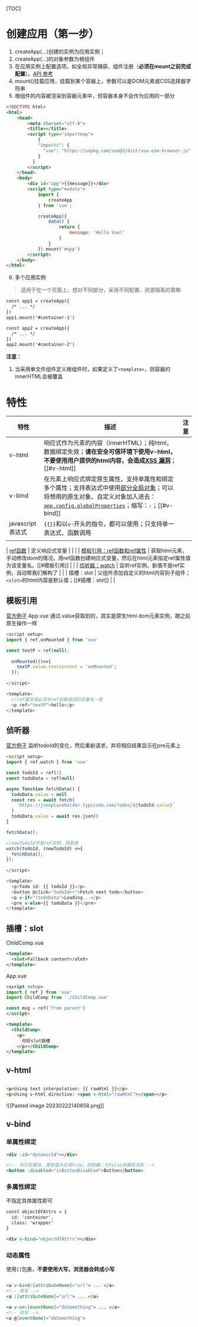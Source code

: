 [TOC]

# 创建应用（第一步）
1. createApp(...)创建的实例为应用实例；
2. createApp(...)的对象参数为根组件
3. 在应用实例上配置选项。如全局异常捕获、组件注册（**必须在mount之前完成配置**）。[API 参考](https://cn.vuejs.org/api/application.html)
4. mount()挂载应用，挂载到某个容器上，参数可以是DOM元素或CSS选择器字符串
5. 根组件的内容被渲染到容器元素中，但容器本身不会作为应用的一部分
```html
<!DOCTYPE html>
<html>
	<head>
		<meta charset="utf-8">
		<title></title>
		<script type="importmap">
			{
		    "imports": {
		      "vue": "https://unpkg.com/vue@3/dist/vue.esm-browser.js"
		    }
		  }
		</script>
	</head>
	<body>
		<div id="app">{{message}}</div>
		<script type="module">
			import {
				createApp
			} from 'vue';

			createApp({
				data() {
					return {
						message: 'Hello Vue!'
					}
				}
			}).mount('#app')
		</script>
	</body>
</html>

```

6. 多个应用实例
> 适用于在一个页面上，想对不同部分，采用不同配置、资源隔离的策略
```html
const app1 = createApp({
  /* ... */
})
app1.mount('#container-1')

const app2 = createApp({
  /* ... */
})
app2.mount('#container-2')

```

**注意：**
1. 当采用单文件组件定义根组件时，如果定义了`<template>`，则容器的innerHTML会被覆盖

# 特性

| 特性             | 描述                                                                                                                                                                                                     | 注意 |
| ---------------- | -------------------------------------------------------------------------------------------------------------------------------------------------------------------------------------------------------- | ---- |
| v-html           | 响应式作为元素的内容（innerHTML）；纯html，数据绑定失效；**请在安全可信环境下使用v-html，不要使用用户提供的html内容，会造成[XSS 漏洞](https://en.wikipedia.org/wiki/Cross-site_scripting)**；[[#v-html]] |      |
| v-bind           | 在元素上响应式绑定原生属性，支持单属性和绑定多个属性；支持表达式中使用[部分全局对象](https://github.com/vuejs/core/blob/main/packages/shared/src/globalsWhitelist.ts#L3)；可以将想用的原生对象、自定义对象加入进去：[`app.config.globalProperties`](https://cn.vuejs.org/api/application.html#app-config-globalproperties)；缩写：`:`；[[#v-bind]]                                                                                                                             |      |
| javascript表达式 | `{{}}`和以`v-`开头的指令，都可以使用；只支持单一表达式、函数调用                                                                                                                                         |      |
|                  |                                                                                                                                                                                                          |      |


| [ref函数](https://cn.vuejs.org/api/reactivity-core.html#ref) | 定义响应式变量                        |                                                                                                                                                                                                          |      |
| [模板引用：ref函数和ref属性](https://cn.vuejs.org/guide/essentials/template-refs.html#function-refs) | 获取html元素，手动修改dom的情况。用ref函数创建响应式变量，然后在html元素指定ref属性值为该变量名。[[#模板引用]]                                                                                           |      |
| [侦听器：watch](https://cn.vuejs.org/guide/essentials/watchers.html)                                 | 监听ref实例，新值不是ref实例，自动帮我们解构了                                                                                                                                                           |      |
| 插槽：slot                                                                                           | 父组件添加自定义的html内容到子组件；`<slot>`的html内容是默认值；[[#插槽：slot]]                                                                                                                          |      |

## 模板引用
[官方例子](https://cn.vuejs.org/tutorial/#step-9)
App.vue
通过.value获取到的，其实是原生html dom元素实例，跟之前原生操作一样

```js
<script setup>
import { ref,onMounted } from 'vue'

const textP = ref(null);
  
  onMounted(()=>{
    textP.value.textContent = 'onMounted';
  });
  
</script>

<template>
  //ref属性值必须与ref函数返回的变量名一致
  <p ref="textP">hello</p>
</template>
```

## 侦听器
[官方例子](https://cn.vuejs.org/tutorial/#step-10)
监听todoId的变化，然后重新请求，并将相应结果显示在pre元素上
```js
<script setup>
import { ref,watch } from 'vue'

const todoId = ref(1)
const todoData = ref(null)

async function fetchData() {
  todoData.value = null
  const res = await fetch(
    `https://jsonplaceholder.typicode.com/todos/${todoId.value}`
  )
  todoData.value = await res.json()
}

fetchData();

//newTodoId不是ref实例，而是值
watch(todoId, (newTodoId) =>{
  fetchData();
});  
  
</script>

<template>
  <p>Todo id: {{ todoId }}</p>
  <button @click="todoId++">Fetch next todo</button>
  <p v-if="!todoData">Loading...</p>
  <pre v-else>{{ todoData }}</pre>
</template>
```

## 插槽：slot
ChildComp.vue
```html
<template>
  <slot>Fallback content</slot>
</template>
```

App.vue
```html
<script setup>
import { ref } from 'vue'
import ChildComp from './ChildComp.vue'

const msg = ref('from parent')
</script>

<template>
  <ChildComp>
    <p>
      你好slot插槽
    </p></ChildComp>
</template>
```

## v-html
```html

<p>Using text interpolation: {{ rawHtml }}</p>
<p>Using v-html directive: <span v-html="rawHtml"></span></p>

```

![[Pasted image 20230222140658.png]]

## v-bind

### 单属性绑定
```html
<div :id="dynamicId"></div>

<!-- 布尔型属性，属性值为空或true，则隐藏；为false则属性消失 -->
<button :disabled="isButtonDisabled">Button</button>
```

### 多属性绑定
不指定具体属性即可
```html
const objectOfAttrs = {
  id: 'container',
  class: 'wrapper'
}

<div v-bind="objectOfAttrs"></div>


```

### 动态属性
使用`[]`包裹，**不要使用大写，浏览器会转成小写**
```html

<a v-bind:[attributeName]="url"> ... </a>
<!-- 简写 -->
<a :[attributeName]="url"> ... </a>

<a v-on:[eventName]="doSomething"> ... </a>
<!-- 简写 -->
<a @[eventName]="doSomething">

```